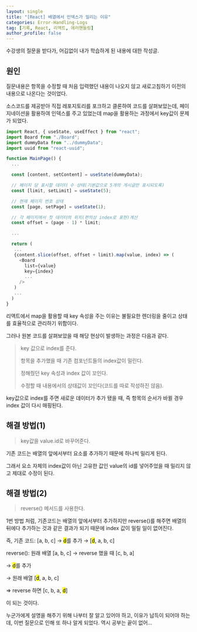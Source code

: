 ```yaml
---
layout: single
title: "[React] 배열에서 인덱스가 밀리는 이유"
categories: Error-Handling-Logs
tag: [기록, React, 리액트, 에러핸들링]
author_profile: false
---
```


수강생의 질문을 받다가, 어김없이 내가 학습하게 된 내용에 대한 작성글.

## 원인

질문내용은 항목을 수정할 때 처음 입력했던 내용이 나오지 않고 새로고침하기 이전의 내용으로 나온다는 것이었다.

소스코드를 제공받아 직접 레포지토리를 포크하고 클론하여 코드를 살펴보았는데, 페이지네이션을 활용하여 인덱스를 주고 있었는데 map을 활용하는 과정에서 key값이 문제가 되었다.

```javascript
import React, { useState, useEffect } from "react";
import Board from "./Board";
import dummyData from "../dummyData";
import uuid from "react-uuid";

function MainPage() {
  ...

  const [content, setContent] = useState(dummyData);

  // 페이지 당 표시할 데이터 수 상태(기본값으로 5개의 게시글만 표시되도록)
  const [limit, setLimit] = useState(5);

  // 현재 페이지 번호 상태
  const [page, setPage] = useState(1);

  // 각 페이지에서 첫 데이터의 위치(편의상 index로 표현)계산
  const offset = (page - 1) * limit;

  ...

  return (
   ...
   {content.slice(offset, offset + limit).map(value, index) => (
     <Board
       list={value}
       key={index}
       ...
     />
   )
   ...
  )
}
```

리액트에서 map을 활용할 때 key 속성을 주는 이유는 불필요한 렌더링을 줄이고 상태를 효율적으로 관리하기 위함이다.

그러나 원본 코드를 살펴보았을 때 해당 현상이 발생하는 과정은 다음과 같다.

> key 값으로 index를 준다.
>
> 항목을 추가했을 때 기존 컴포넌트들의 index값이 밀린다.
>
> 정해줬던 key 속성과 index 값이 꼬인다.
>
> 수정할 때 내용에서의 상태값이 꼬인다(코드를 따로 작성하진 않음).

key값으로 index를 주면 새로운 데이터가 추가 됐을 때, 즉 항목의 순서가 바뀔 경우 index 값이 다시 매핑된다.

## 해결 방법(1)

> key값을 value.id로 바꾸어준다.

기존 코드는 배열의 앞에서부터 요소를 추가하기 때문에 하나씩 밀리게 된다.

그래서 요소 자체의 index값이 아닌 고유한 값인 value의 id를 넣어주었을 때 밀리지 않고 제대로 수정이 된다.

## 해결 방법(2)

> reverse() 메서드를 사용한다.

1번 방법 처럼, 기존코드는 배열의 앞에서부터 추가하지만 reverse()를 해주면 배열의 뒤에다 추가하는 것과 같은 결과가 되기 때문에 index 값이 밀릴 일이 없어진다.

즉,
기존 코드: [a, b, c] → <mark>d</mark>를 추가 → [<mark>d</mark>, a, b, c]

reverse(): 원래 배열 [a, b, c] → reverse 했을 때 [c, b, a]

→ <mark>d</mark>를 추가

→ 원래 배열 [<mark>d</mark>, a, b, c]

⇒ reverse 하면 [c, b, a, <mark>d</mark>]

이 되는 것이다.

누군가에게 설명을 해주기 위해 나부터 잘 알고 있어야 하고, 이유가 납득이 되어야 하는데, 이번 질문으로 인해 또 하나 알게 되었다. 역시 공부는 끝이 없어...
